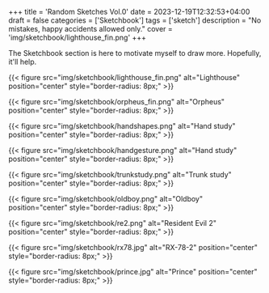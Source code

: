 +++
title = 'Random Sketches Vol.0'
date = 2023-12-19T12:32:53+04:00
draft = false
categories = ['Sketchbook']
tags = ['sketch']
description = "No mistakes, happy accidents allowed only."
cover = 'img/sketchbook/lighthouse_fin.png'
+++

The Sketchbook section is here to motivate myself to draw more. Hopefully, it'll help.

{{< figure src="img/sketchbook/lighthouse_fin.png" alt="Lighthouse" position="center" style="border-radius: 8px;" >}}

{{< figure src="img/sketchbook/orpheus_fin.png" alt="Orpheus" position="center" style="border-radius: 8px;" >}}

{{< figure src="img/sketchbook/handshapes.png" alt="Hand study" position="center" style="border-radius: 8px;" >}}

{{< figure src="img/sketchbook/handgesture.png" alt="Hand study" position="center" style="border-radius: 8px;" >}}

{{< figure src="img/sketchbook/trunkstudy.png" alt="Trunk study" position="center" style="border-radius: 8px;" >}}

{{< figure src="img/sketchbook/oldboy.png" alt="Oldboy" position="center" style="border-radius: 8px;" >}}

{{< figure src="img/sketchbook/re2.png" alt="Resident Evil 2" position="center" style="border-radius: 8px;" >}}

{{< figure src="img/sketchbook/rx78.jpg" alt="RX-78-2" position="center" style="border-radius: 8px;" >}}

{{< figure src="img/sketchbook/prince.jpg" alt="Prince" position="center" style="border-radius: 8px;" >}}





